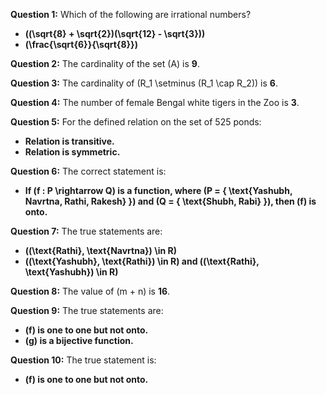 **Question 1:**
Which of the following are irrational numbers?

- **\((\sqrt{8} + \sqrt{2})(\sqrt{12} - \sqrt{3})\)**
- **\(\frac{\sqrt{6}}{\sqrt{8}}\)**

**Question 2:**
The cardinality of the set \(A\) is **9**.

**Question 3:**
The cardinality of \(R_1 \setminus (R_1 \cap R_2)\) is **6**.

**Question 4:**
The number of female Bengal white tigers in the Zoo is **3**.

**Question 5:**
For the defined relation on the set of 525 ponds:
- **Relation is transitive.**
- **Relation is symmetric.**

**Question 6:**
The correct statement is:
- **If \(f : P \rightarrow Q\) is a function, where \(P = \{ \text{Yashubh, Navrtna, Rathi, Rakesh} \}\) and \(Q = \{ \text{Shubh, Rabi} \}\), then \(f\) is onto.**

**Question 7:**
The true statements are:
- **\((\text{Rathi}, \text{Navrtna}) \in R\)**
- **\((\text{Yashubh}, \text{Rathi}) \in R\) and \((\text{Rathi}, \text{Yashubh}) \in R\)**

**Question 8:**
The value of \(m + n\) is **16**.

**Question 9:**
The true statements are:
- **\(f\) is one to one but not onto.**
- **\(g\) is a bijective function.**

**Question 10:**
The true statement is:
- **\(f\) is one to one but not onto.**
